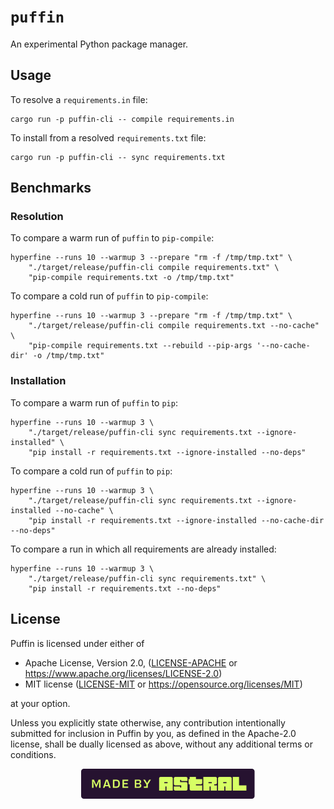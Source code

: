 # `puffin`

An experimental Python package manager.

## Usage

To resolve a `requirements.in` file:

```shell
cargo run -p puffin-cli -- compile requirements.in
```

To install from a resolved `requirements.txt` file:

```shell
cargo run -p puffin-cli -- sync requirements.txt
```

## Benchmarks

### Resolution

To compare a warm run of `puffin` to `pip-compile`:

```shell
hyperfine --runs 10 --warmup 3 --prepare "rm -f /tmp/tmp.txt" \
    "./target/release/puffin-cli compile requirements.txt" \
    "pip-compile requirements.txt -o /tmp/tmp.txt"
```

To compare a cold run of `puffin` to `pip-compile`:

```shell
hyperfine --runs 10 --warmup 3 --prepare "rm -f /tmp/tmp.txt" \
    "./target/release/puffin-cli compile requirements.txt --no-cache" \
    "pip-compile requirements.txt --rebuild --pip-args '--no-cache-dir' -o /tmp/tmp.txt"
```

### Installation

To compare a warm run of `puffin` to `pip`:

```shell
hyperfine --runs 10 --warmup 3 \
    "./target/release/puffin-cli sync requirements.txt --ignore-installed" \
    "pip install -r requirements.txt --ignore-installed --no-deps"
```

To compare a cold run of `puffin` to `pip`:

```shell
hyperfine --runs 10 --warmup 3 \
    "./target/release/puffin-cli sync requirements.txt --ignore-installed --no-cache" \
    "pip install -r requirements.txt --ignore-installed --no-cache-dir --no-deps"
```

To compare a run in which all requirements are already installed:

```shell
hyperfine --runs 10 --warmup 3 \
    "./target/release/puffin-cli sync requirements.txt" \
    "pip install -r requirements.txt --no-deps"
```

## License

Puffin is licensed under either of

- Apache License, Version 2.0, ([LICENSE-APACHE](LICENSE-APACHE) or https://www.apache.org/licenses/LICENSE-2.0)
- MIT license ([LICENSE-MIT](LICENSE-MIT) or https://opensource.org/licenses/MIT)

at your option.

Unless you explicitly state otherwise, any contribution intentionally submitted
for inclusion in Puffin by you, as defined in the Apache-2.0 license, shall be
dually licensed as above, without any additional terms or conditions.

<div align="center">
  <a target="_blank" href="https://astral.sh" style="background:none">
    <img src="https://raw.githubusercontent.com/astral-sh/ruff/main/assets/svg/Astral.svg">
  </a>
</div>
